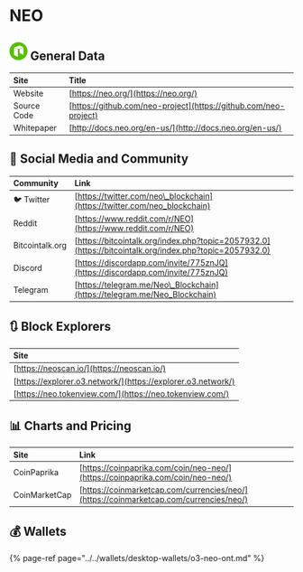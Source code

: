 # NEO

## ![](../../.gitbook/assets/neo.png) General Data

| Site | Title |
| :--- | :--- |
| Website | [https://neo.org/](https://neo.org/) |
| Source Code | [https://github.com/neo-project](https://github.com/neo-project) |
| Whitepaper | [http://docs.neo.org/en-us/](http://docs.neo.org/en-us/) |

## 🙋 Social Media and Community

| Community | Link |
| :--- | :--- |
| 🐦 Twitter | [https://twitter.com/neo\_blockchain](https://twitter.com/neo_blockchain) |
| Reddit | [https://www.reddit.com/r/NEO](https://www.reddit.com/r/NEO) |
| Bitcointalk.org | [https://bitcointalk.org/index.php?topic=2057932.0](https://bitcointalk.org/index.php?topic=2057932.0) |
| Discord | [https://discordapp.com/invite/775znJQ](https://discordapp.com/invite/775znJQ) |
| Telegram | [https://telegram.me/Neo\_Blockchain](https://telegram.me/Neo_Blockchain) |

## 🔃 Block Explorers

| Site |
| :--- |
| [https://neoscan.io/](https://neoscan.io/) |
| [https://explorer.o3.network/](https://explorer.o3.network/) |
| [https://neo.tokenview.com/](https://neo.tokenview.com/) |

## 📊 Charts and Pricing

| Site | Link |
| :--- | :--- |
| CoinPaprika | [https://coinpaprika.com/coin/neo-neo/](https://coinpaprika.com/coin/neo-neo/) |
| CoinMarketCap | [https://coinmarketcap.com/currencies/neo/](https://coinmarketcap.com/currencies/neo/) |

## 💰 Wallets

{% page-ref page="../../wallets/desktop-wallets/o3-neo-ont.md" %}

